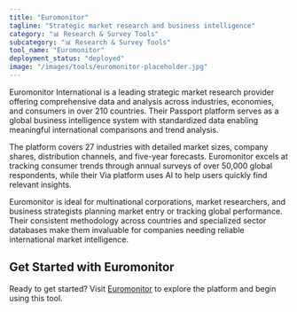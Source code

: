 ```yaml
---
title: "Euromonitor"
tagline: "Strategic market research and business intelligence"
category: "📊 Research & Survey Tools"
subcategory: "📊 Research & Survey Tools"
tool_name: "Euromonitor"
deployment_status: "deployed"
image: "/images/tools/euromonitor-placeholder.jpg"
---
```

Euromonitor International is a leading strategic market research provider offering comprehensive data and analysis across industries, economies, and consumers in over 210 countries. Their Passport platform serves as a global business intelligence system with standardized data enabling meaningful international comparisons and trend analysis.

The platform covers 27 industries with detailed market sizes, company shares, distribution channels, and five-year forecasts. Euromonitor excels at tracking consumer trends through annual surveys of over 50,000 global respondents, while their Via platform uses AI to help users quickly find relevant insights.

Euromonitor is ideal for multinational corporations, market researchers, and business strategists planning market entry or tracking global performance. Their consistent methodology across countries and specialized sector databases make them invaluable for companies needing reliable international market intelligence.
## Get Started with Euromonitor

Ready to get started? Visit [Euromonitor](https://euromonitor.com) to explore the platform and begin using this tool.
